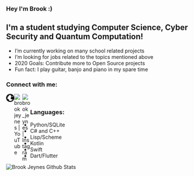 ### Hey I'm Brook :)

## I'm a student studying Computer Science, Cyber Security and Quantum Computation!
- I’m currently working on many school related projects
- I’m looking for jobs related to the topics mentioned above
- 2020 Goals: Contribute more to Open Source projects
- Fun fact: I play guitar, banjo and piano in my spare time

### Connect with me:

[<img align="left" alt="jeynesbrook@gmail.com" width="22px" src="https://raw.githubusercontent.com/iconic/open-iconic/master/svg/globe.svg" />][email]
[<img align="left" alt="brook jeynes | YouTube" width="22px" src="https://cdn.jsdelivr.net/npm/simple-icons@v3/icons/youtube.svg" />][youtube]
[<img align="left" alt="brook_jeynes | Instagram" width="22px" src="https://cdn.jsdelivr.net/npm/simple-icons@v3/icons/instagram.svg" />][instagram]

<br />

### Languages:
- Python/SQLite
- C# and C++
- Lisp/Scheme
- Kotlin
- Swift
- Dart/Flutter

<img align="left" alt="Brook Jeynes Github Stats" src="https://github-readme-stats.vercel.app/api?username=brookjeynes&show_icons=true&hide_border=true" />

[email]: jeynesbrook@gmail.com
[youtube]: https://www.youtube.com/channel/UC6CEsZWlyqj0p2e6N_GvF1w
[instagram]: https://www.instagram.com/brook_jeynes/
